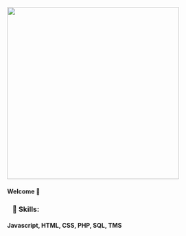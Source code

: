 <img style="width: 400px;" src="https://media0.giphy.com/media/Lny6Rw04nsOOc/giphy.gif?cid=ecf05e47k08b0l4wkypmw5qf08x6ed1iecsb7mseg7o1f7ms&rid=giphy.gif&ct=g" />
<h4>Welcome 👋 </h4>

   
   
<h3>⠀🌟 Skills:</h3>
<h4>Javascript, HTML, CSS, PHP, SQL, TMS</h4>
         
